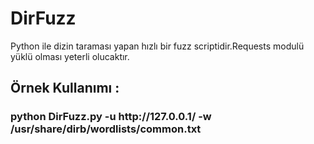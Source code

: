 # DirFuzz
Python ile dizin taraması yapan hızlı bir fuzz scriptidir.Requests modulü yüklü olması yeterli olucaktır.



<h2> Örnek Kullanımı : </h2>
<h3>python DirFuzz.py -u http://127.0.0.1/ -w /usr/share/dirb/wordlists/common.txt
<br>
<br>
 
